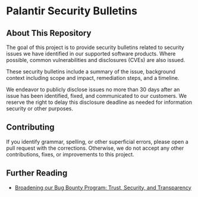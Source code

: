 # Palantir Security Bulletins 

## About This Repository

The goal of this project is to provide security bulletins related to security issues we have identified in our supported software products. Where possible, common vulnerabilities and disclosures (CVEs) are also issued. 

These security bulletins include a summary of the issue, background context including scope and impact, remediation steps, and a timeline. 

We endeavor to publicly disclose issues no more than 30 days after an issue has been identified, fixed, and communicated to our customers. We reserve the right to delay this disclosure deadline as needed for information security or other purposes.

## Contributing 

If you identify grammar, spelling, or other superficial errors, please open a pull request with the corrections. Otherwise, we do not accept any other contributions, fixes, or improvements to this project.

## Further Reading
* [Broadening our Bug Bounty Program: Trust, Security, and Transparency](https://blog.palantir.com/broadening-our-bug-bounty-program-trust-security-and-transparency-aa3bf82f3f9a)